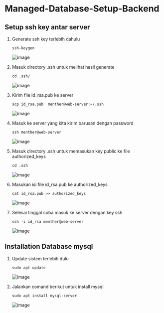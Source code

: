 # Managed-Database-Setup-Backend

## Setup ssh key antar server

1. Generate ssh key terlebih dahulu
  
       ssh-keygen
      
   ![image](https://user-images.githubusercontent.com/40049149/188897431-4bd93e25-0b7e-4233-9df5-a5866c877142.png)

2. Masuk directory .ssh untuk melihat hasil generate

       cd .ssh/
       
   ![image](https://user-images.githubusercontent.com/40049149/188898081-a9992367-300f-4b0f-9725-d0722d69a916.png)

3. Kirim file id_rsa.pub ke server

       scp id_rsa.pub  menther@web-server:~/.ssh

   ![image](https://user-images.githubusercontent.com/40049149/188899024-4b001867-1a29-423e-bc36-5a8a99f734bf.png)

4. Masuk ke server yang kita kirim barusan dengan password

       ssh menther@web-server
       
   ![image](https://user-images.githubusercontent.com/40049149/188899379-0299061f-ec25-4f98-a876-d267ca468b9e.png)

5. Masuk directory .ssh untuk memasukan key public ke file authorized_keys

       cd .ssh
       
   ![image](https://user-images.githubusercontent.com/40049149/188899884-978c6642-c5d7-46df-b6f2-bf8f5bd96cb0.png)

6. Masukan isi file id_rsa.pub ke authorized_keys

       cat id_rsa.pub >> authorized_keys

   ![image](https://user-images.githubusercontent.com/40049149/188900413-e74ec1fa-2b48-4c3a-b98f-cfb1705372ab.png)

7. Selesai tinggal coba masuk ke server dengan key ssh

       ssh -i id_rsa menther@web-server
       
   ![image](https://user-images.githubusercontent.com/40049149/188901526-e3a4e15f-a2b9-437f-abed-87002ed0ad9c.png)


## Installation Database mysql

1. Update sistem terlebih dulu

       sudo apt update
       
   ![image](https://user-images.githubusercontent.com/40049149/188903148-893d587d-6071-4366-91a2-187432cc6d88.png)

2. Jalankan comand berikut untuk install mysql

       sudo apt install mysql-server

   ![image](https://user-images.githubusercontent.com/40049149/188903345-b72e7f04-1fcb-4d40-baa3-26ccfb74d006.png)






















